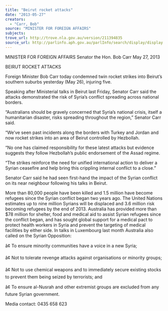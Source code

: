 ```yaml
---
title: "Beirut rocket attacks"
date: "2013-05-27"
creators:
  - "Carr, Bob"
source: "MINISTER FOR FOREIGN AFFAIRS"
subjects:
trove_url: http://trove.nla.gov.au/version/211394835
source_url: http://parlinfo.aph.gov.au/parlInfo/search/display/display.w3p;query=Id%3A%22media/pressrel/2480265%22
---
```


 

 

 

 MINISTER FOR FOREIGN AFFAIRS  Senator the Hon. Bob Carr  May 27, 2013    

 BEIRUT ROCKET ATTACKS 

 

 Foreign Minister Bob Carr today condemned twin rocket strikes into Beirut’s  southern suburbs yesterday (May 26), injuring five.    

 Speaking after Ministerial talks in Beirut last Friday, Senator Carr said the attacks  demonstrated the risk of Syria’s conflict spreading across national borders.    

 “Australians should be gravely concerned that Syria’s national crisis, itself a  humanitarian disaster, risks spreading throughout the region,” Senator Carr said.    

 “We’ve seen past incidents along the borders with Turkey and Jordan and now  rocket strikes into an area of Beirut controlled by Hezbollah.    

 “No one has claimed responsibility for these latest attacks but evidence suggests  they follow Hezbollah’s public endorsement of the Assad regime.    

 “The strikes reinforce the need for unified international action to deliver a Syrian  ceasefire and help bring this crippling internal conflict to a close.”    

 Senator Carr said he had seen first-hand the impact of the Syrian conflict on its  near neighbour following his talks in Beirut.    

 More than 80,000 people have been killed and 1.5 million have become refugees  since the Syrian conflict began two years ago.   The United Nations estimates up to nine million Syrians will be displaced and 3.6  million risk becoming refugees by the end of 2013.  Australia has provided more than $78 million for shelter, food and medical aid to  assist Syrian refugees since the conflict began, and has sought global support for  a medical pact to protect health workers in Syria and prevent the targeting of  medical facilities by either side.  In talks in Luxembourg last month Australia also called on the Syrian Opposition: 

 â¢ To ensure minority communities have a voice in a new Syria;  

 â¢ Not to tolerate revenge attacks against organisations or minority groups;  

 â¢ Not to use chemical weapons and to immediately secure existing stocks to  prevent them being seized by terrorists; and  

 â¢ To ensure al-Nusrah and other extremist groups are excluded from any  future Syrian government.  

 

 

 Media contact: 0435 658 623    

 

 

